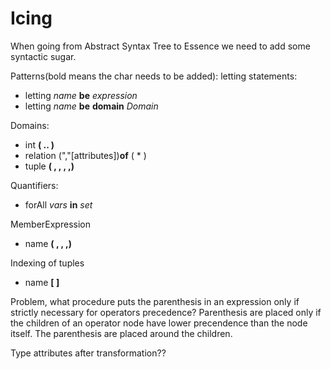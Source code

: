 # Icing

When going from Abstract Syntax Tree to Essence we need to add some syntactic sugar.

Patterns(bold means the char needs to be added):
letting statements:

- letting *name* **be** *expression*
- letting *name* **be** **domain** *Domain*

Domains:

- int  **( .. )**
- relation  (","[attributes])**of**  ( * )
- tuple **( , , , ,)**

Quantifiers:

- forAll *vars* **in** *set*

MemberExpression

- name **( ,  , ,)**

Indexing of tuples

- name **[ ]**

Problem, what procedure puts the parenthesis in an expression only if strictly necessary for operators precedence?
Parenthesis are placed only if the children of an operator node have lower precendence than the node itself. The parenthesis are placed around the children.

Type attributes after transformation??
